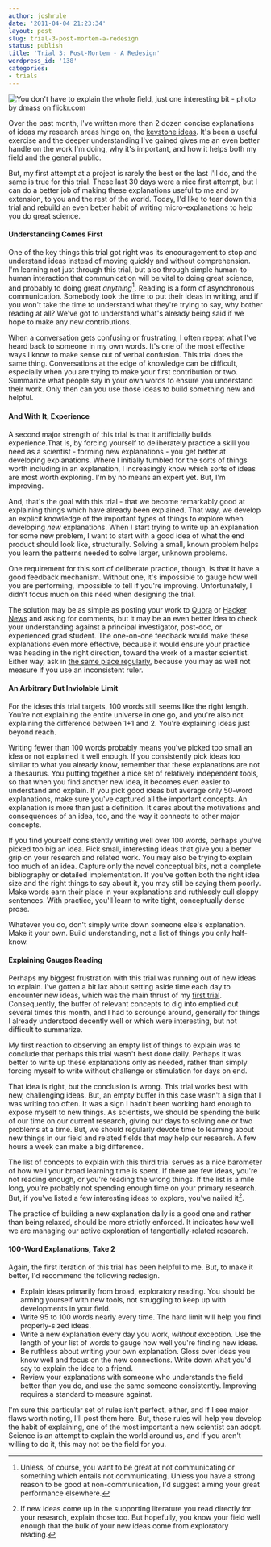 ```yaml
---
author: joshrule
date: '2011-04-04 21:23:34'
layout: post
slug: trial-3-post-mortem-a-redesign
status: publish
title: 'Trial 3: Post-Mortem - A Redesign'
wordpress_id: '138'
categories:
- trials
---
```


![You don't have to explain the whole field, just one interesting bit - photo
by dmass on flickr.com][1]

Over the past month, I've written more than 2 dozen concise explanations of
ideas my research areas hinge on, the [keystone ideas][2]. It's been a useful
exercise and the deeper understanding I've gained gives me an even better
handle on the work I'm doing, why it's important, and how it helps both my
field and the general public.

But, my first attempt at a project is rarely the best or the last I'll do, and
the same is true for this trial. These last 30 days were a nice first attempt,
but I can do a better job of making these explanations useful to me and by
extension, to you and the rest of the world. Today, I'd like to tear down this
trial and rebuild an even better habit of writing micro-explanations to help
you do great science.

#### Understanding Comes First

One of the key things this trial got right was its encouragement to stop and
understand ideas instead of moving quickly and without comprehension. I'm
learning not just through this trial, but also through simple human-to-human
interaction that communication will be vital to doing great science, and
probably to doing great _anything_[^1]. Reading is a form of asynchronous
communication. Somebody took the time to put their ideas in writing, and if
you won't take the time to understand what they're trying to say, why bother
reading at all? We've got to understand what's already being said if we hope
to make any new contributions.

When a conversation gets confusing or frustrating, I often repeat what I've
heard back to someone in my own words. It's one of the most effective ways I
know to make sense out of verbal confusion. This trial does the same thing.
Conversations at the edge of knowledge can be difficult, especially when you
are trying to make your first contribution or two. Summarize what people say
in your own words to ensure you understand their work. Only then can you use
those ideas to build something new and helpful.

#### And With It, Experience

A second major strength of this trial is that it artificially builds
experience.That is, by forcing yourself to deliberately practice a skill you
need as a scientist - forming new explanations - you get better at developing
explanations. Where I initially fumbled for the sorts of things worth
including in an explanation, I increasingly know which sorts of ideas are most
worth exploring. I'm by no means an expert yet. But, I'm improving.

And, that's the goal with this trial - that we become remarkably good at
explaining things which have already been explained. That way, we develop an
explicit knowledge of the important types of things to explore when developing
_new_ explanations. When I start trying to write up an explanation for some
new problem, I want to start with a good idea of what the end product should
look like, structurally. Solving a small, known problem helps you learn the
patterns needed to solve larger, unknown problems.

One requirement for this sort of deliberate practice, though, is that it have
a good feedback mechanism. Without one, it's impossible to gauge how well you
are performing, impossible to tell if you're improving. Unfortunately, I
didn't focus much on this need when designing the trial.

The solution may be as simple as posting your work to [Quora][3] or [Hacker
News][4] and asking for comments, but it may be an even better idea to check
your understanding against a principal investigator, post-doc, or experienced
grad student. The one-on-one feedback would make these explanations even more
effective, because it would ensure your practice was heading in the right
direction, toward the work of a master scientist. Either way, ask in [the same
place regularly][5], because you may as well not measure if you use an
inconsistent ruler.

#### An Arbitrary But Inviolable Limit

For the ideas this trial targets, 100 words still seems like the right length.
You're not explaining the entire universe in one go, and you're also not
explaining the difference between 1+1 and 2. You're explaining ideas just
beyond reach.

Writing fewer than 100 words probably means you've picked too small an idea or
not explained it well enough. If you consistently pick ideas too similar to
what you already know, remember that these explanations are not a thesaurus.
You putting together a nice set of relatively independent tools, so that when
you find another new idea, it becomes even easier to understand and explain.
If you pick good ideas but average only 50-word explanations, make sure you've
captured all the important concepts. An explanation is more than just a
definition. It cares about the motivations and consequences of an idea, too,
and the way it connects to other major concepts.

If you find yourself consistently writing well over 100 words, perhaps you've
picked too big an idea. Pick small, interesting ideas that give you a better
grip on your research and related work. You may also be trying to explain too
much of an idea. Capture only the novel conceptual bits, not a complete
bibliography or detailed implementation. If you've gotten both the right idea
size and the right things to say about it, you may still be saying them
poorly. Make words earn their place in your explanations and ruthlessly cull
sloppy sentences. With practice, you'll learn to write tight, conceptually
dense prose.

Whatever you do, don't simply write down someone else's explanation. Make it
your own. Build understanding, not a list of things you only half-know.

#### Explaining Gauges Reading

Perhaps my biggest frustration with this trial was running out of new ideas to
explain. I've gotten a bit lax about setting aside time each day to encounter
new ideas, which was the main thrust of my [first trial][6]. Consequently, the
buffer of relevant concepts to dig into emptied out several times this month,
and I had to scrounge around, generally for things I already understood
decently well or which were interesting, but not difficult to summarize.

My first reaction to observing an empty list of things to explain was to
conclude that perhaps this trial wasn't best done daily. Perhaps it was better
to write up these explanations only as needed, rather than simply forcing
myself to write without challenge or stimulation for days on end.

That idea is right, but the conclusion is wrong. This trial works best with
new, challenging ideas. But, an empty buffer in this case wasn't a sign that I
was writing too often. It was a sign I hadn't been working hard enough to
expose myself to new things. As scientists, we should be spending the bulk of
our time on our current research, giving our days to solving one or two
problems at a time. But, we should regularly devote time to learning about new
things in our field and related fields that may help our research. A few hours
a week can make a big difference.

The list of concepts to explain with this third trial serves as a nice
barometer of how well your broad learning time is spent. If there are few
ideas, you're not reading enough, or you're reading the wrong things. If the
list is a mile long, you're probably not spending enough time on your primary
research. But, if you've listed a few interesting ideas to explore, you've
nailed it[^2].

The practice of building a new explanation daily is a good one and rather than
being relaxed, should be more strictly enforced. It indicates how well we are
managing our active exploration of tangentially-related research.

#### 100-Word Explanations, Take 2

Again, the first iteration of this trial has been helpful to me. But, to make
it better, I'd recommend the following redesign.

*  Explain ideas primarily from broad, exploratory reading. You should be arming yourself with new tools, not struggling to keep up with developments in your field.
*  Write 95 to 100 words nearly every time. The hard limit will help you find properly-sized ideas.
*  Write a new explanation every day you work, _without_ exception. Use the length of your list of words to gauge how well you're finding new ideas.
*  Be ruthless about writing your own explanation. Gloss over ideas you know well and focus on the new connections. Write down what you'd say to explain the idea to a friend.
*  Review your explanations with someone who understands the field better than you do, and use the same someone consistently. Improving requires a standard to measure against. 

I'm sure this particular set of rules isn't perfect, either, and if I see
major flaws worth noting, I'll post them here. But, these rules will help you
develop the habit of explaining, one of the most important a new scientist can
adopt. Science is an attempt to explain the world around us, and if you aren't
willing to do it, this may not be the field for you.


[^1]: Unless, of course, you want to be great at not communicating or something which entails not communicating. Unless you have a strong reason to be good at non-communication, I'd suggest aiming your great performance elsewhere.
[^2]: If new ideas come up in the supporting literature you read directly for your research, explain those too. But hopefully, you know your field well enough that the bulk of your new ideas come from exploratory reading.

[1]: /a/2011-04-04-trial-3-post-mortem-a-redesign/tree-in-field.png (You don't have to explain the whole field, just one interesting bit - photo by dmass on flickr.com)
[2]: http://joshrule.com/blog/trial-3-day-1-rapid-fire-explanation/ (WOTS - Trial 3: Day 1 - Rapid Fire Explanation)
[3]: http://quora.com (Quora)
[4]: http://news.ycombinator.com (Hacker News)
[5]: http://calnewport.com/blog/2009/06/03/the-pyramid-method-a-simple-strategy-for-becoming-exceptionally-good/ (Study Hacks - The Pyramid Method: A Simple Scheme for Becoming Exceptionally Good)
[6]: /index.html#posts (WOTS - Archive)
